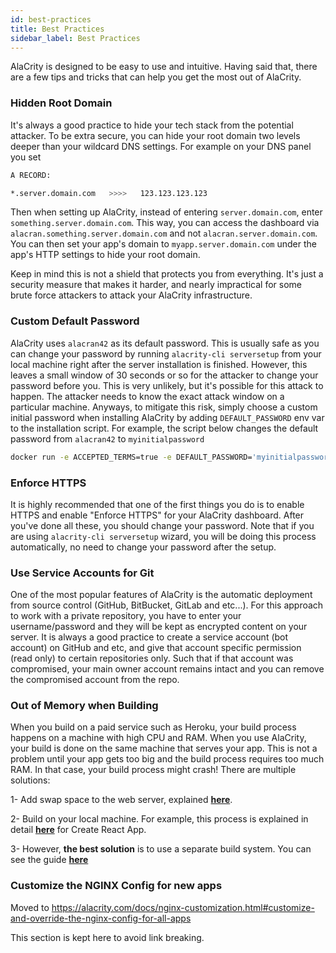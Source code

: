 ```yaml
---
id: best-practices
title: Best Practices
sidebar_label: Best Practices
---
```


AlaCrity is designed to be easy to use and intuitive. Having said that, there are a few tips and tricks that can help you get the most out of AlaCrity.

### Hidden Root Domain

It's always a good practice to hide your tech stack from the potential attacker. To be extra secure, you can hide your root domain two levels deeper than your wildcard DNS settings. For example on your DNS panel you set

```bash
A RECORD:

*.server.domain.com   >>>>   123.123.123.123
```

Then when setting up AlaCrity, instead of entering `server.domain.com`, enter `something.server.domain.com`. This way, you can access the dashboard via `alacran.something.server.domain.com` and not `alacran.server.domain.com`. You can then set your app's domain to `myapp.server.domain.com` under the app's HTTP settings to hide your root domain.

Keep in mind this is not a shield that protects you from everything. It's just a security measure that makes it harder, and nearly impractical for some brute force attackers to attack your AlaCrity infrastructure.

### Custom Default Password

AlaCrity uses `alacran42` as its default password. This is usually safe as you can change your password by running `alacrity-cli serversetup` from your local machine right after the server installation is finished. However, this leaves a small window of 30 seconds or so for the attacker to change your password before you. This is very unlikely, but it's possible for this attack to happen. The attacker needs to know the exact attack window on a particular machine. Anyways, to mitigate this risk, simply choose a custom initial password when installing AlaCrity by adding `DEFAULT_PASSWORD` env var to the installation script. For example, the script below changes the default password from `alacran42` to `myinitialpassword`

```bash
docker run -e ACCEPTED_TERMS=true -e DEFAULT_PASSWORD='myinitialpassword' -p 80:80 -p 443:443 -p 3000:3000 -v /var/run/docker.sock:/var/run/docker.sock -v /alacran:/alacran df478/alacrity
```

### Enforce HTTPS

It is highly recommended that one of the first things you do is to enable HTTPS and enable "Enforce HTTPS" for your AlaCrity dashboard. After you've done all these, you should change your password. Note that if you are using `alacrity-cli serversetup` wizard, you will be doing this process automatically, no need to change your password after the setup.

### Use Service Accounts for Git

One of the most popular features of AlaCrity is the automatic deployment from source control (GitHub, BitBucket, GitLab and etc...). For this approach to work with a private repository, you have to enter your username/password and they will be kept as encrypted content on your server. It is always a good practice to create a service account (bot account) on GitHub and etc, and give that account specific permission (read only) to certain repositories only. Such that if that account was compromised, your main owner account remains intact and you can remove the compromised account from the repo.

### Out of Memory when Building

When you build on a paid service such as Heroku, your build process happens on a machine with high CPU and RAM. When you use AlaCrity, your build is done on the same machine that serves your app. This is not a problem until your app gets too big and the build process requires too much RAM. In that case, your build process might crash! There are multiple solutions:

1- Add swap space to the web server, explained [**here**](https://www.digitalocean.com/community/tutorials/how-to-add-swap-space-on-ubuntu-16-04).

2- Build on your local machine. For example, this process is explained in detail [**here**](recipe-deploy-create-react-app.md) for Create React App.

3- However, **the best solution** is to use a separate build system. You can see the guide [**here**](ci-cd-integration.md)

### Customize the NGINX Config for new apps

Moved to https://alacrity.com/docs/nginx-customization.html#customize-and-override-the-nginx-config-for-all-apps

This section is kept here to avoid link breaking.
